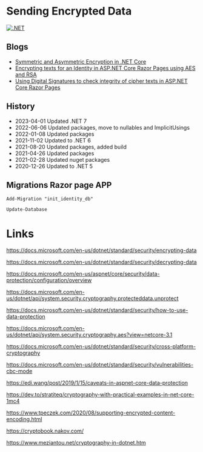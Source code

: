 # Sending Encrypted Data

[![.NET](https://github.com/damienbod/SendingEncryptedData/actions/workflows/dotnet.yml/badge.svg)](https://github.com/damienbod/SendingEncryptedData/actions/workflows/dotnet.yml)

## Blogs 

- [Symmetric and Asymmetric Encryption in .NET Core](https://damienbod.com/2020/08/19/symmetric-and-asymmetric-encryption-in-net-core/)
- [Encrypting texts for an Identity in ASP.NET Core Razor Pages using AES and RSA](https://damienbod.com/2020/08/22/encrypting-texts-for-an-identity-in-asp-net-core-razor-pages-using-aes-and-rsa/)
- [Using Digital Signatures to check integrity of cipher texts in ASP.NET Core Razor Pages](https://damienbod.com/2020/09/01/using-digital-signatures-to-check-integrity-of-cipher-texts-in-asp-net-core-razor-pages/)

</ul>

## History

- 2023-04-01 Updated .NET 7
- 2022-06-06 Updated packages, move to nullables and ImplicitUsings
- 2022-01-08 Updated packages
- 2021-11-02 Updated to .NET 6
- 2021-08-20 Updated packages, added build
- 2021-04-26 Updated packages
- 2021-02-28 Updated nuget packages
- 2020-12-26 Updated to .NET 5

## Migrations Razor page APP
```
Add-Migration "init_identity_db" 
```

```
Update-Database
```

# Links

https://docs.microsoft.com/en-us/dotnet/standard/security/encrypting-data

https://docs.microsoft.com/en-us/dotnet/standard/security/decrypting-data

https://docs.microsoft.com/en-us/aspnet/core/security/data-protection/configuration/overview

https://docs.microsoft.com/en-us/dotnet/api/system.security.cryptography.protecteddata.unprotect

https://docs.microsoft.com/en-us/dotnet/standard/security/how-to-use-data-protection

https://docs.microsoft.com/en-us/dotnet/api/system.security.cryptography.aes?view=netcore-3.1

https://docs.microsoft.com/en-us/dotnet/standard/security/cross-platform-cryptography

https://docs.microsoft.com/en-us/dotnet/standard/security/vulnerabilities-cbc-mode

https://edi.wang/post/2019/1/15/caveats-in-aspnet-core-data-protection

https://dev.to/stratiteq/cryptography-with-practical-examples-in-net-core-1mc4

https://www.tpeczek.com/2020/08/supporting-encrypted-content-encoding.html

https://cryptobook.nakov.com/

https://www.meziantou.net/cryptography-in-dotnet.htm
